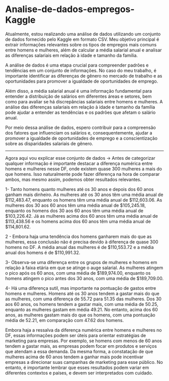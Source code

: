 # Analise-de-dados-empregos-Kaggle
 
Atualmente, estou realizando uma análise de dados utilizando um conjunto de dados fornecido pelo Kaggle em formato CSV. Meu objetivo principal é extrair informações relevantes sobre os tipos de empregos mais comuns entre homens e mulheres, além de calcular a média salarial anual e analisar as diferenças salariais em relação à idade e tamanho da família.

A análise de dados é uma etapa crucial para compreender padrões e tendências em um conjunto de informações. No caso do meu trabalho, é importante identificar as diferenças de gênero no mercado de trabalho e as oportunidades para promover a igualdade de oportunidades de emprego.

Além disso, a média salarial anual é uma informação fundamental para entender a distribuição de salários em diferentes áreas e setores, bem como para avaliar se há discrepâncias salariais entre homens e mulheres. A análise das diferenças salariais em relação à idade e tamanho da família pode ajudar a entender as tendências e os padrões que afetam o salário anual.

Por meio dessa análise de dados, espero contribuir para a compreensão dos fatores que influenciam os salários e, consequentemente, ajudar a promover a igualdade de oportunidades de emprego e a conscientização sobre as disparidades salariais de gênero.

----------------------------------------------------------------------------------------------------------------------------------------------------------------------
Agora aqui vou explicar esse conjunto de dados ->
Antes de categorizar qualquer informação é importante destacar a diferença numérica entre homens e mulheres nesse DF, onde existem quase 300 mulheres a mais do que homens. Isso naturalmente pode fazer diferença na hora de comparar ambos, mas mesmo assim, podemos obter resultados relevantes.

1- Tanto homens quanto mulheres até os 30 anos e depois dos 60 anos ganham mais dinheiro. As mulheres até os 30 anos têm uma média anual de $112,483.47, enquanto os homens têm uma média anual de $112,603.06. As mulheres dos 30 aos 60 anos têm uma média anual de $105,245.18, enquanto os homens dos 30 aos 60 anos têm uma média anual de $103,226.42. Já as mulheres acima dos 60 anos têm uma média anual de $113,438.56 e os homens acima dos 60 anos têm uma média anual de $114,801.62.

2 - Embora haja uma tendência dos homens ganharem mais do que as mulheres, essa conclusão não é precisa devido à diferença de quase 300 homens no DF. A média anual das mulheres é de $110,553.72 e a média anual dos homens é de $110,991.32.

3- Observa-se uma diferença entre os grupos de mulheres e homens em relação à faixa etária em que se atinge o auge salarial. As mulheres atingem o pico após os 60 anos, com uma média de $189,974.00, enquanto os homens atingem o pico antes dos 30 anos, com uma média de $189,709.00.

4- Há uma diferença sutil, mas importante na pontuação de gastos entre homens e mulheres. Homens até os 30 anos tendem a gastar mais do que as mulheres, com uma diferença de 55.72 para 51.35 das mulheres. Dos 30 aos 60 anos, os homens tendem a gastar mais, com uma média de 50.25, enquanto as mulheres gastam em média 49.21. No entanto, acima dos 60 anos, as mulheres gastam mais do que os homens, com uma pontuação média de 52.21, em comparação com 47.62 dos homens.

Embora haja a ressalva da diferença numérica entre homens e mulheres no DF, essas informações podem ser úteis para orientar estratégias de marketing para empresas. Por exemplo, se homens com menos de 60 anos tendem a gastar mais, as empresas podem focar em produtos e serviços que atendam a essa demanda. Da mesma forma, a constatação de que mulheres acima de 60 anos tendem a ganhar mais pode incentivar empresas a direcionar suas campanhas de marketing para esse público. No entanto, é importante lembrar que esses resultados podem variar em diferentes contextos e países, e devem ser interpretados com cuidado.
